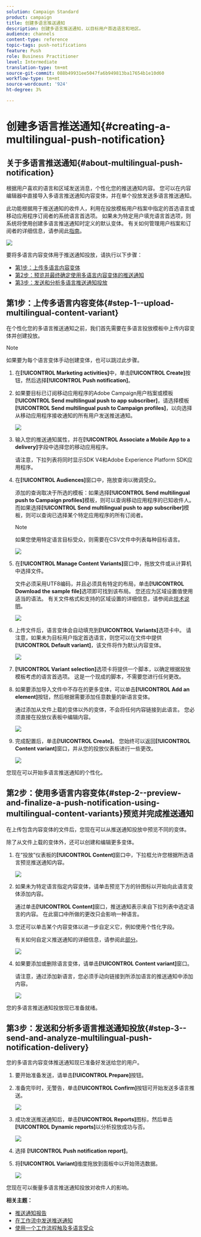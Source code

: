 ```yaml
---
solution: Campaign Standard
product: campaign
title: 创建多语言推送通知
description: 创建多语言推送通知，以目标用户首选语言和地区。
audience: channels
content-type: reference
topic-tags: push-notifications
feature: Push
role: Business Practitioner
level: Intermediate
translation-type: tm+mt
source-git-commit: 088b49931ee5047fa6b949813ba17654b1e10d60
workflow-type: tm+mt
source-wordcount: '924'
ht-degree: 3%

---
```



# 创建多语言推送通知{#creating-a-multilingual-push-notification}

## 关于多语言推送通知{#about-multilingual-push-notification}

根据用户喜欢的语言和区域发送消息，个性化您的推送通知内容。 您可以在内容编辑器中直接导入多语言推送通知内容变体，并在单个投放发送多语言推送通知。

此功能根据用于推送通知的收件人，利用在投放模板用户档案中指定的首选语言或移动应用程序订阅者的系统语言首选项。 如果未为特定用户填充语言首选项，则系统将使用创建多语言推送通知时定义的默认变体。 有关如何管理用户档案和订阅者的详细信息，请参阅此[指南](../../audiences/using/get-started-profiles-and-audiences.md)。

![](assets/multivariant_push_1.png)

要将多语言内容变体用于推送通知投放，请执行以下步骤：

* [第1步：上传多语言内容变体](#step-1--upload-multilingual-content-variant)
* [第2步：预览并最终确定使用多语言内容变体的推送通知](#step-2--preview-and-finalize-a-push-notification-using-multilingual-content-variants)
* [第3步：发送和分析多语言推送通知投放](#step-3--send-and-analyze-multilingual-push-notification-delivery)

## 第1步：上传多语言内容变体{#step-1--upload-multilingual-content-variant}

在个性化您的多语言推送通知之前，我们首先需要在多语言投放模板中上传内容变体并创建投放。

>[!NOTE]
>
>如果要为每个语言变体手动创建变体，也可以跳过此步骤。

1. 在&#x200B;**[!UICONTROL Marketing activities]**&#x200B;中，单击&#x200B;**[!UICONTROL Create]**&#x200B;按钮，然后选择&#x200B;**[!UICONTROL Push notification]**。
1. 如果要目标已订阅移动应用程序的Adobe Campaign用户档案或模板&#x200B;**[!UICONTROL Send multilingual push to app subscriber]**，请选择模板&#x200B;**[!UICONTROL Send multilingual push to Campaign profiles]**，以向选择从移动应用程序接收通知的所有用户发送推送通知。

   ![](assets/multivariant_push_2.png)

1. 输入您的推送通知属性，并在&#x200B;**[!UICONTROL Associate a Mobile App to a delivery]**&#x200B;字段中选择您的移动应用程序。

   请注意，下拉列表将同时显示SDK V4和Adobe Experience Platform SDK应用程序。

1. 在&#x200B;**[!UICONTROL Audiences]**&#x200B;窗口中，拖放查询以微调受众。

   添加的查询取决于所选的模板：如果选择&#x200B;**[!UICONTROL Send multilingual push to Campaign profiles]**&#x200B;模板，则可以查询移动应用程序的已知收件人。 而如果选择&#x200B;**[!UICONTROL Send multilingual push to app subscriber]**&#x200B;模板，则可以查询已选择某个特定应用程序的所有订阅者。
   >[!NOTE]
   >
   >如果您使用特定语言目标受众，则需要在CSV文件中列表每种目标语言。

   ![](assets/push_notif_audience.png)

1. 在&#x200B;**[!UICONTROL Manage Content Variants]**&#x200B;窗口中，拖放文件或从计算机中选择文件。

   文件必须采用UTF8编码，并且必须具有特定的布局，单击&#x200B;**[!UICONTROL Download the sample file]**&#x200B;选项即可找到该布局。 您还应为区域设置值使用适当的语法。 有关文件格式和支持的区域设置的详细信息，请参阅此[技术说明](https://helpx.adobe.com/cn/campaign/kb/acs-generate-csv-multilingual-push.html)。

   ![](assets/multivariant_push_4.png)

1. 上传文件后，语言变体会自动填充到&#x200B;**[!UICONTROL Variants]**&#x200B;选项卡中。 请注意，如果未为目标用户指定首选语言，则您可以在文件中提供&#x200B;**[!UICONTROL Default variant]**，该文件将作为默认内容变体。

   ![](assets/multivariant_push_5.png)

1. **[!UICONTROL Variant selection]**&#x200B;选项卡将提供一个脚本，以确定根据投放模板考虑的语言首选项。 这是一个现成的脚本，不需要您进行任何更改。
1. 如果要添加导入文件中不存在的更多变体，可以单击&#x200B;**[!UICONTROL Add an element]**&#x200B;按钮，然后根据需要添加任意数量的新语言变体。

   通过添加从文件上载的变体以外的变体，不会将任何内容链接到此语言。 您必须直接在投放仪表板中编辑内容。

   ![](assets/multivariant_push_6.png)

1. 完成配置后，单击&#x200B;**[!UICONTROL Create]**。 您始终可以返回&#x200B;**[!UICONTROL Content variant]**&#x200B;窗口，并从您的投放仪表板进行一些更改。

   ![](assets/multivariant_push_8.png)

您现在可以开始多语言推送通知的个性化。

## 第2步：使用多语言内容变体{#step-2--preview-and-finalize-a-push-notification-using-multilingual-content-variants}预览并完成推送通知

在上传包含内容变体的文件后，您现在可以从推送通知投放中预览不同的变体。

除了从文件上载的变体外，还可以创建和编辑更多变体。

1. 在“投放”仪表板的&#x200B;**[!UICONTROL Content]**&#x200B;窗口中，下拉框允许您根据所选语言预览推送通知内容。

   ![](assets/multivariant_push_7.png)

1. 如果未为特定语言指定内容变体，请单击预览下方的铃图标以开始向此语言变体添加内容。

   通过单击&#x200B;**[!UICONTROL Content]**&#x200B;窗口，推送通知表示来自下拉列表中选定语言的内容。 在此窗口中所做的更改只会影响一种语言。

1. 您还可以单击某个内容变体以进一步自定义它，例如使用个性化字段。

   有关如何自定义推送通知的详细信息，请参阅此[部分](../../channels/using/customizing-a-push-notification.md)。

   ![](assets/multivariant_push_9.png)

1. 如果要添加或删除语言变体，请单击&#x200B;**[!UICONTROL Content variant]**&#x200B;窗口。

   请注意，通过添加新语言，您必须手动向链接到所添加语言的推送通知中添加内容。

   ![](assets/multivariant_push_10.png)

您的多语言推送通知投放现已准备就绪。

## 第3步：发送和分析多语言推送通知投放{#step-3--send-and-analyze-multilingual-push-notification-delivery}

您的多语言内容变体推送通知现已准备好发送给您的用户。

1. 要开始准备发送，请单击&#x200B;**[!UICONTROL Prepare]**&#x200B;按钮。
1. 准备完毕时，无警告，单击&#x200B;**[!UICONTROL Confirm]**&#x200B;按钮可开始发送多语言推送。

   ![](assets/multivariant_push_12.png)

1. 成功发送推送通知后，单击&#x200B;**[!UICONTROL Reports]**&#x200B;图标，然后单击&#x200B;**[!UICONTROL Dynamic reports]**&#x200B;以分析投放成功与否。

   ![](assets/multivariant_push_13.png)

1. 选择 **[!UICONTROL Push notification report]**。
1. 将&#x200B;**[!UICONTROL Variant]**&#x200B;维度拖放到面板中以开始筛选数据。

   ![](assets/multivariant_push_11.png)

您现在可以衡量多语言推送通知投放对收件人的影响。

**相关主题：**

* [推送通知报告](../../reporting/using/push-notification-report.md)
* [在工作流中发送推送通知](../../automating/using/push-notification-delivery.md)
* [使用一个工作流程触及多语言受众](https://helpx.adobe.com/cn/campaign/kb/simplify-campaign-management.html#Engageyourcustomersateverystep)
